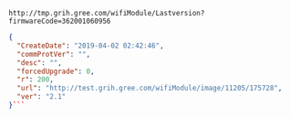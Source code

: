 `http://tmp.grih.gree.com/wifiModule/Lastversion?firmwareCode=362001060956`

```json
{
  "CreateDate": "2019-04-02 02:42:46",
  "commProtVer": "",
  "desc": "",
  "forcedUpgrade": 0,
  "r": 200,
  "url": "http://test.grih.gree.com/wifiModule/image/11205/175728",
  "ver": "2.1"
}```